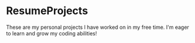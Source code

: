 # ResumeProjects
These are my personal projects I have worked on in my free time. I'm eager to learn and grow my coding abilities!
